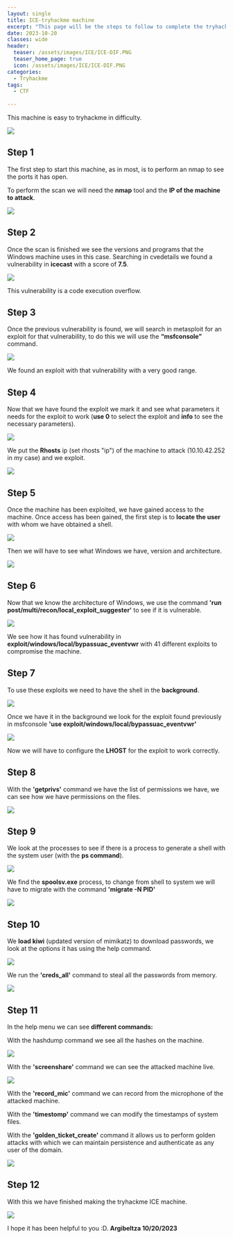 ```yaml
---
layout: single
title: ICE-tryhackme machine
excerpt: "This page will be the steps to follow to complete the tryhackme ice machine."
date: 2023-10-20
classes: wide
header:
  teaser: /assets/images/ICE/ICE-DIF.PNG
  teaser_home_page: true
  icon: /assets/images/ICE/ICE-DIF.PNG
categories:
  - Tryhackme
tags:
  - CTF
  
---
```


This machine is easy to tryhackme in difficulty.

![](/assets/images/ICE/ICE-DIF.PNG)

## Step 1

The first step to start this machine, as in most, is to perform an nmap to see the ports it has open. 

To perform the scan we will need the **nmap** tool and the **IP of the machine to attack**.

![](\assets\images\ICE\ICE-1.PNG) 

## Step 2

Once the scan is finished we see the versions and programs that the Windows machine uses in this case. Searching in cvedetails we found a vulnerability in **icecast** with a score of **7.5**.

![](\assets\images\ICE\ICE-2.PNG) 

This vulnerability is a code execution overflow.

## Step 3

Once the previous vulnerability is found, we will search in metasploit for an exploit for that vulnerability, to do this we will use the **“msfconsole”** command.

![](\assets\images\ICE\ICE-3.PNG) 

We found an exploit with that vulnerability with a very good range.

## Step 4

Now that we have found the exploit we mark it and see what parameters it needs for the exploit to work (**use 0** to select the exploit and **info** to see the necessary parameters).

![](\assets\images\ICE\ICE-4.PNG) 

We put the **Rhosts** ip (set rhosts "ip") of the machine to attack (10.10.42.252 in my case) and we exploit.

![](\assets\images\ICE\ICE-4.2.PNG) 

## Step 5

Once the machine has been exploited, we have gained access to the machine. Once access has been gained, the first step is to **locate the user** with whom we have obtained a shell.

![](\assets\images\ICE\ICE-5.PNG) 

Then we will have to see what Windows we have, version and architecture.

![](\assets\images\ICE\ICE-5.2.PNG) 

## Step 6

Now that we know the architecture of Windows, we use the command **'run post/multi/recon/local_exploit_suggester'** to see if it is vulnerable.

![](\assets\images\ICE\ICE-6.PNG) 

We see how it has found vulnerability in **exploit/windows/local/bypassuac_eventvwr** with 41 different exploits to compromise the machine.

## Step 7

To use these exploits we need to have the shell in the **background**.

![](\assets\images\ICE\ICE-7.PNG) 

Once we have it in the background we look for the exploit found previously in msfconsole **'use exploit/windows/local/bypassuac_eventvwr'**

![](\assets\images\ICE\ICE-7.2.PNG) 

Now we will have to configure the **LHOST** for the exploit to work correctly.

## Step 8

With the **'getprivs'** command we have the list of permissions we have, we can see how we have permissions on the files.

![](\assets\images\ICE\ICE-8.PNG) 

## Step 9

We look at the processes to see if there is a process to generate a shell with the system user (with the **ps command**).

![](\assets\images\ICE\ICE-9.PNG) 

We find the **spoolsv.exe** process, to change from shell to system we will have to migrate with the command **'migrate -N PID'**

![](\assets\images\ICE\ICE-9.2.PNG) 

## Step 10

We **load kiwi** (updated version of mimikatz) to download passwords, we look at the options it has using the help command.

![](\assets\images\ICE\ICE-10.PNG) 

We run the **'creds_all'** command to steal all the passwords from memory.

![](\assets\images\ICE\ICE-10-2.PNG) 

## Step 11

In the help menu we can see **different commands:**

With the hashdump command we see all the hashes on the machine.

![](\assets\images\ICE\ICE-11.PNG) 

With the **'screenshare'** command we can see the attacked machine live.

![](\assets\images\ICE\ICE-11.2.PNG) 

With the **'record_mic'** command we can record from the microphone of the attacked machine.

With the **'timestomp'** command we can modify the timestamps of system files.

With the **'golden_ticket_create'** command it allows us to perform golden attacks with which we can maintain persistence and authenticate as any user of the domain.

![](\assets\images\ICE\ICE-11.3.PNG) 

## Step 12

With this we have finished making the tryhackme ICE machine.

![](\assets\images\ICE\ICE-12.PNG) 

I hope it has been helpful to you :D. **Argibeltza 10/20/2023**
